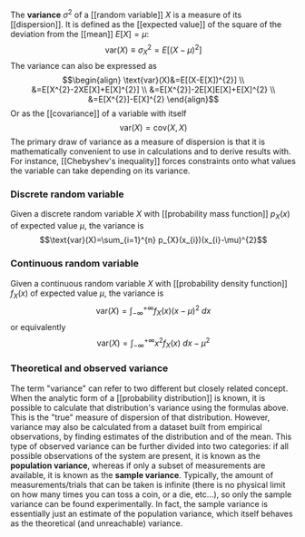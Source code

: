 The **variance** $\sigma ^{2}$ of a [[random variable]] $X$ is a measure of its [[dispersion]]. It is defined as the [[expected value]] of the square of the deviation from the [[mean]] $E[X]=\mu$:
$$\text{var}(X)\equiv\sigma ^{2}_{X}=E[(X-\mu)^{2}]$$
The variance can also be expressed as
$$\begin{align}
\text{var}(X)&=E[(X-E[X])^{2}] \\
&=E[X^{2}-2XE[X]+E[X]^{2}] \\
&=E[X^{2}]-2E[X]E[X]+E[X]^{2} \\
&=E[X^{2}]-E[X]^{2}
\end{align}$$
Or as the [[covariance]] of a variable with itself
$$\text{var}(X)=\text{cov}(X,X)$$
The primary draw of variance as a measure of dispersion is that it is mathematically convenient to use in calculations and to derive results with. For instance, [[Chebyshev's inequality]] forces constraints onto what values the variable can take depending on its variance.
### Discrete random variable
Given a discrete random variable $X$ with [[probability mass function]] $p_{X}(x)$ of expected value $\mu$, the variance is
$$\text{var}(X)=\sum_{i=1}^{n} p_{X}(x_{i})(x_{i}-\mu)^{2}$$
### Continuous random variable
Given a continuous random variable $X$ with [[probability density function]] $f_{X}(x)$ of expected value $\mu$, the variance is
$$\text{var}(X)=\int_{-\infty}^{+\infty}f_{X}(x)(x-\mu)^{2}\ dx$$
or equivalently
$$\text{var}(X)=\int_{-\infty}^{+\infty}x^{2}f_{X}(x)\ dx-\mu ^{2}$$
### Theoretical and observed variance
The term "variance" can refer to two different but closely related concept. When the analytic form of a [[probability distribution]] is known, it is possible to calculate that distribution's variance using the formulas above. This is the "true" measure of dispersion of that distribution. However, variance may also be calculated from a dataset built from empirical observations, by finding estimates of the distribution and of the mean. This type of observed variance can be further divided into two categories: if all possible observations of the system are present, it is known as the **population variance**, whereas if only a subset of measurements are available, it is known as the **sample variance**. Typically, the amount of measurements/trials that can be taken is infinite (there is no physical limit on how many times you can toss a coin, or a die, etc...), so only the sample variance can be found experimentally. In fact, the sample variance is essentially just an estimate of the population variance, which itself behaves as the theoretical (and unreachable) variance.